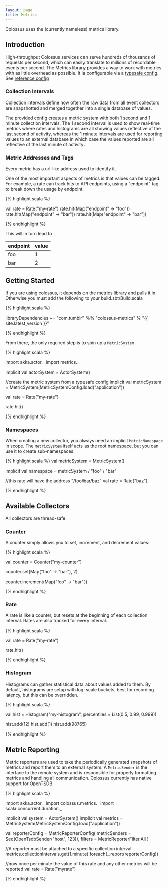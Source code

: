 ```yaml
---
layout: page
title: Metrics
---
```


Colossus uses the (currently nameless) metrics library.

## Introduction

High-throughput Colossus services can serve hundreds of thousands of requests
per second, which can easily translate to millions of recordable events per
second.  The Metrics library provides a way to work with metrics with as little
overhead as possible. It is configurable via a [typesafe config](https://github.com/typesafehub/config).
See [reference config](https://github.com/tumblr/colossus/blob/master/colossus-metrics/src/main/resources/reference.conf)

### Collection Intervals

Collection intervals define how often the raw data from all event collectors
are snapshotted and merged together into a single database of values.

The provided config creates a metric system with both 1 second and 1 minute
collection intervals.  The 1 second interval is used to show
real-time metrics where rates and histograms are all showing values reflective
of the last second of activity, whereas the 1 minute intervals are used for
reporting values to an external database in which case the values reported are
all reflective of the last minute of activity.

### Metric Addresses and Tags

Every metric has a url-like address used to identify it.  

One of the most important aspects of metrics is that values can be tagged.  For
example, a rate can track hits to API endpoints, using a "endpoint" tag to break
down the usage by endpoint.

{% highlight scala %}

val rate = Rate("my-rate")
rate.hit(Map("endpoint" -> "foo"))
rate.hit(Map("endpoint" -> "bar"))
rate.hit(Map("endpoint" -> "bar"))

{% endhighlight %}

This will in turn lead to

| endpoint | value |
|----------|-------|
| foo      | 1     |
| bar      | 2     |


## Getting Started

If you are using colossus, it depends on the metrics library and pulls it in.
Otherwise you must add the following to your build.sbt/Build.scala

{% highlight scala %}

libraryDependencies += "com.tumblr" %% "colossus-metrics" % "{{ site.latest_version }}"

{% endhighlight %}

From there, the only required step is to spin up a `MetricSystem`

{% highlight scala %}

import akka.actor._
import metrics._

implicit val actorSystem = ActorSystem()

//create the metric system from a typesafe config
implicit val metricSystem = MetricSystem(MetricSystemConfig.load("application"))

val rate = Rate("my-rate")

rate.hit()

{% endhighlight %}

### Namespaces

When creating a new collector, you always need an implicit `MetricNamespace` in
scope.  The `MetricSystem` itself acts as the root namespace, but you can use it
to create sub-namespaces:

{% highlight scala %}
val metricSystem = MetricSystem()

implicit val namespace = metricSystem / "foo" / "bar"

//this rate will have the address "/foo/bar/baz"
val rate = Rate("baz")

{% endhighlight %}


## Available Collectors

All collectors are thread-safe.

### Counter

A counter simply allows you to set, increment, and decrement values:

{% highlight scala %}

val counter = Counter("my-counter")

counter.set(Map("foo" -> "bar"), 2)

counter.increment(Map("foo" -> "bar"))

{% endhighlight %}


### Rate

A rate is like a counter, but resets at the beginning of each collection
interval.  Rates are also tracked for every interval.

{% highlight scala %}

val rate = Rate("my-rate")

rate.hit()

{% endhighlight %}



### Histogram

Histograms can gather statistical data about values added to them.  By default,
histograms are setup with log-scale buckets, best for recording latency, but
this can be overridden.


{% highlight scala %}

val hist = Histogram("my-histogram", percentiles = List(0.5, 0.99, 0.999))

hist.add(12)
hist.add(1)
hist.add(98765)

{% endhighlight %}


## Metric Reporting

Metric reporters are used to take the periodically generated snapshots of
metrics and report them to an external system.  A `MetricSender` is the
interface to the remote system and is responsible for properly formatting
metrics and handling all communication.  Colossus currently has native support
for OpenTSDB.

{% highlight scala %}

import akka.actor._
import colossus.metrics._
import scala.concurrent.duration._


implicit val system = ActorSystem()
implicit val metrics = MetricSystem(MetricSystemConfig.load("application"))

val reporterConfig = MetricReporterConfig(
  metricSenders = Seq(OpenTsdbSender("host", 123)),
  filters = MetricReporterFilter.All
)

//A reporter must be attached to a specific collection interval.  
metrics.collectionIntervals.get(1.minute).foreach(_.report(reporterConfig))

//now once per minute the value of this rate and any other metrics will be reported
val rate = Rate("myrate")

{% endhighlight %}



